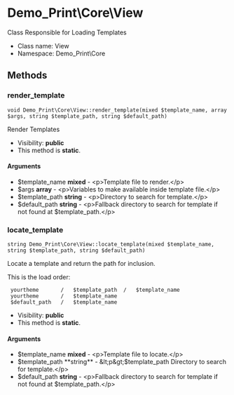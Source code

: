 Demo_Print\Core\View
===============

Class Responsible for Loading Templates




* Class name: View
* Namespace: Demo_Print\Core







Methods
-------


### render_template

    void Demo_Print\Core\View::render_template(mixed $template_name, array $args, string $template_path, string $default_path)

Render Templates



* Visibility: **public**
* This method is **static**.


#### Arguments
* $template_name **mixed** - &lt;p&gt;Template file to render.&lt;/p&gt;
* $args **array** - &lt;p&gt;Variables to make available inside template file.&lt;/p&gt;
* $template_path **string** - &lt;p&gt;Directory to search for template.&lt;/p&gt;
* $default_path **string** - &lt;p&gt;Fallback directory to search for template if not found at $template_path.&lt;/p&gt;



### locate_template

    string Demo_Print\Core\View::locate_template(mixed $template_name, string $template_path, string $default_path)

Locate a template and return the path for inclusion.

This is the load order:

     yourtheme       /   $template_path  /   $template_name
     yourtheme       /   $template_name
     $default_path   /   $template_name

* Visibility: **public**
* This method is **static**.


#### Arguments
* $template_name **mixed** - &lt;p&gt;Template file to locate.&lt;/p&gt;
* $template_path **string** - &lt;p&gt;$template_path Directory to search for template.&lt;/p&gt;
* $default_path **string** - &lt;p&gt;Fallback directory to search for template if not found at $template_path.&lt;/p&gt;


